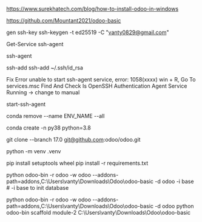 https://www.surekhatech.com/blog/how-to-install-odoo-in-windows

https://github.com/Mountant2021/odoo-basic

gen ssh-key
ssh-keygen -t ed25519 -C "vanty0829@gmail.com" 


Get-Service ssh-agent

ssh-agent

ssh-add
ssh-add ~/.ssh/id_rsa

Fix Error unable to start ssh-agent service, error: 1058(xxxx)
win + R, Go To services.msc
Find And Check Is OpenSSH Authentication Agent Service Running -> change to manual

start-ssh-agent

conda remove --name ENV_NAME --all

conda create -n py38 python=3.8

git clone --branch 17.0 git@github.com:odoo/odoo.git

python -m venv .venv

pip install setuptools wheel
pip install -r requirements.txt


python odoo-bin -r odoo -w odoo --addons-path=addons,C:\Users\vanty\Downloads\Odoo\odoo-basic -d odoo -i base # -i base to init database

python odoo-bin -r odoo -w odoo --addons-path=addons,C:\Users\vanty\Downloads\Odoo\odoo-basic -d odoo
python odoo-bin scaffold module-2 C:\Users\vanty\Downloads\Odoo\odoo-basic